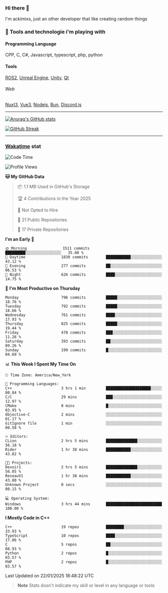 ### Hi there 👋

I'm ackimixs, just an other developer that like creating random things

### 🧰 Tools and technologie i'm playing with

#### Programming Language
CPP, C, C#, Javascript, typescript, php, python

#### Tools
[ROS2](https://ros.org/), [Unreal Engine](https://www.unrealengine.com), [Unity](https://unity.com/), [Qt](https://www.qt.io/)

###### Web
[Nuxt3](https://nuxt.com/), [Vue3](https://vuejs.org/), [Nodejs](https://nodejs.org), [Bun](https://bun.sh/), [Discord.js](https://discord.js.org/)

---

[![Anurag's GitHub stats](https://github-readme-stats.vercel.app/api?username=ackimixs&show_icons=true&theme=github_dark&count_private=true)](https://github.com/anuraghazra/github-readme-stats)

[![GitHub Streak](https://github-readme-streak-stats.herokuapp.com?user=Ackimixs&theme=github-dark-blue&date_format=j%20M%5B%20Y%5D&mode=weekly)](https://git.io/streak-stats)

---
 
 ### [Wakatime](https://wakatime.com/) stat

<!--START_SECTION:waka-->
![Code Time](http://img.shields.io/badge/Code%20Time-1%2C396%20hrs%2046%20mins-blue)

![Profile Views](http://img.shields.io/badge/Profile%20Views-0-blue)

**🐱 My GitHub Data** 

> 📦 1.1 MB Used in GitHub's Storage 
 > 
> 🏆 4 Contributions in the Year 2025
 > 
> 🚫 Not Opted to Hire
 > 
> 📜 21 Public Repositories 
 > 
> 🔑 17 Private Repositories 
 > 
**I'm an Early 🐤** 

```text
🌞 Morning                1511 commits        █████████░░░░░░░░░░░░░░░░   35.60 % 
🌆 Daytime                1830 commits        ███████████░░░░░░░░░░░░░░   43.12 % 
🌃 Evening                277 commits         ██░░░░░░░░░░░░░░░░░░░░░░░   06.53 % 
🌙 Night                  626 commits         ████░░░░░░░░░░░░░░░░░░░░░   14.75 % 
```
📅 **I'm Most Productive on Thursday** 

```text
Monday                   796 commits         █████░░░░░░░░░░░░░░░░░░░░   18.76 % 
Tuesday                  792 commits         █████░░░░░░░░░░░░░░░░░░░░   18.66 % 
Wednesday                761 commits         ████░░░░░░░░░░░░░░░░░░░░░   17.93 % 
Thursday                 825 commits         █████░░░░░░░░░░░░░░░░░░░░   19.44 % 
Friday                   478 commits         ███░░░░░░░░░░░░░░░░░░░░░░   11.26 % 
Saturday                 393 commits         ██░░░░░░░░░░░░░░░░░░░░░░░   09.26 % 
Sunday                   199 commits         █░░░░░░░░░░░░░░░░░░░░░░░░   04.69 % 
```


📊 **This Week I Spent My Time On** 

```text
🕑︎ Time Zone: America/New_York

💬 Programming Languages: 
C++                      3 hrs 1 min         ████████████████████░░░░░   80.84 % 
C/C                      29 mins             ███░░░░░░░░░░░░░░░░░░░░░░   12.97 % 
CMake                    8 mins              █░░░░░░░░░░░░░░░░░░░░░░░░   03.95 % 
Objective-C              2 mins              ░░░░░░░░░░░░░░░░░░░░░░░░░   01.17 % 
GitIgnore file           1 min               ░░░░░░░░░░░░░░░░░░░░░░░░░   00.58 % 

🔥 Editors: 
CLion                    2 hrs 5 mins        ██████████████░░░░░░░░░░░   56.18 % 
Rider                    1 hr 38 mins        ███████████░░░░░░░░░░░░░░   43.82 % 

🐱‍💻 Projects: 
Devoir1                  2 hrs 5 mins        ██████████████░░░░░░░░░░░   56.05 % 
ReseauV1                 1 hr 38 mins        ███████████░░░░░░░░░░░░░░   43.80 % 
Unknown Project          0 secs              ░░░░░░░░░░░░░░░░░░░░░░░░░   00.15 % 

💻 Operating System: 
Windows                  3 hrs 44 mins       █████████████████████████   100.00 % 
```

**I Mostly Code in C++** 

```text
C++                      19 repos            ████████░░░░░░░░░░░░░░░░░   33.93 % 
TypeScript               10 repos            ████░░░░░░░░░░░░░░░░░░░░░   17.86 % 
C                        5 repos             ██░░░░░░░░░░░░░░░░░░░░░░░   08.93 % 
Python                   2 repos             █░░░░░░░░░░░░░░░░░░░░░░░░   03.57 % 
PHP                      2 repos             █░░░░░░░░░░░░░░░░░░░░░░░░   03.57 % 
```




 Last Updated on 22/01/2025 18:48:22 UTC
<!--END_SECTION:waka-->

> **Note**
> Stats dosn't indicate my skill or level in any language or tools
